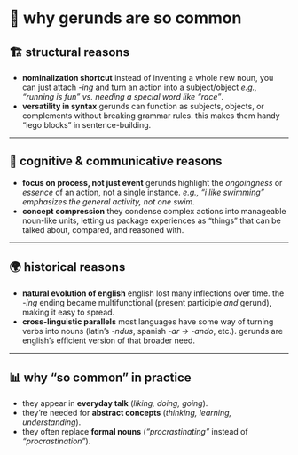 # 🧩 why gerunds are so common

## 🏗️ structural reasons
- **nominalization shortcut**
  instead of inventing a whole new noun, you can just attach *-ing* and turn an action into a subject/object
  *e.g., “running is fun” vs. needing a special word like “race”*.
- **versatility in syntax**
  gerunds can function as subjects, objects, or complements without breaking grammar rules. this makes them handy “lego blocks” in sentence-building.

---

## 🔄 cognitive & communicative reasons
- **focus on process, not just event**
  gerunds highlight the *ongoingness* or *essence* of an action, not a single instance.
  *e.g., “i like swimming” emphasizes the general activity, not one swim*.
- **concept compression**
  they condense complex actions into manageable noun-like units, letting us package experiences as “things” that can be talked about, compared, and reasoned with.

---

## 🌍 historical reasons
- **natural evolution of english**
  english lost many inflections over time. the *-ing* ending became multifunctional (present participle *and* gerund), making it easy to spread.
- **cross-linguistic parallels**
  most languages have some way of turning verbs into nouns (latin’s *-ndus*, spanish *-ar → -ando*, etc.). gerunds are english’s efficient version of that broader need.

---

## 📊 why “so common” in practice
- they appear in **everyday talk** (*liking, doing, going*).
- they’re needed for **abstract concepts** (*thinking, learning, understanding*).
- they often replace **formal nouns** (*“procrastinating”* instead of *“procrastination”*).
